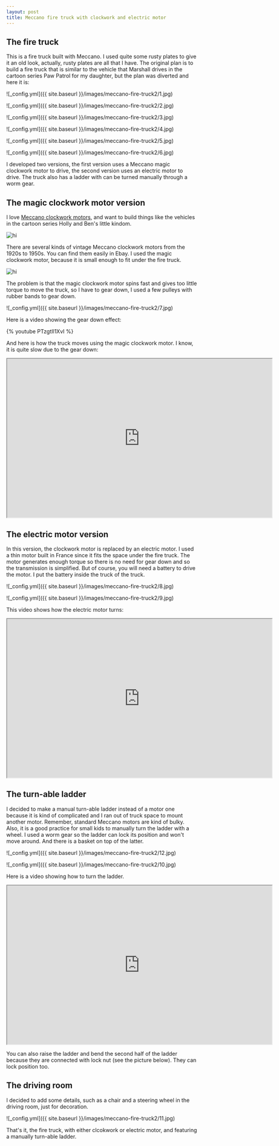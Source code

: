 ```yaml
---
layout: post
title: Meccano fire truck with clockwork and electric motor
---
```


## The fire truck

This is a fire truck built with Meccano. I used quite some rusty plates to give it an old look, actually, rusty plates
are all that I have. The original plan is to build a fire truck that is similar to the vehicle that Marshall drives
in the cartoon series Paw Patrol for my daughter, but the plan was diverted and here it is:


![_config.yml]({{ site.baseurl }}/images/meccano-fire-truck2/1.jpg)

![_config.yml]({{ site.baseurl }}/images/meccano-fire-truck2/2.jpg)

![_config.yml]({{ site.baseurl }}/images/meccano-fire-truck2/3.jpg)

![_config.yml]({{ site.baseurl }}/images/meccano-fire-truck2/4.jpg)

![_config.yml]({{ site.baseurl }}/images/meccano-fire-truck2/5.jpg)

![_config.yml]({{ site.baseurl }}/images/meccano-fire-truck2/6.jpg)


I developed two versions, the first version uses a Meccano magic clockwork motor to drive, the
second version uses an electric motor to drive. The truck also has a ladder with can be turned manually through a
worm gear.

## The magic clockwork motor version

I love [Meccano clockwork motors](https://www.google.co.uk/search?q=Meccano+clockwork+motors&source=lnms&tbm=isch&sa=X), and want to build things like the vehicles in the cartoon series Holly and Ben's little
kindom.

<img src="https://images-na.ssl-images-amazon.com/images/I/81Pb1J1yr2L._SL1500_.jpg" alt="hi" class="inline"/>

There are several kinds of vintage Meccano clockwork motors from the 1920s to 1950s. You can find them easily in Ebay.
I used the magic clockwork motor, because it is small enough to fit under the fire truck.

<img src="http://meccanoman.co.uk/catalog/images/products/large/CWMM.jpg" alt="hi" class="inline"/>

The problem is that the magic clockwork motor spins fast and gives too little torque to move the truck, so I have to
gear down, I used a few pulleys with rubber bands to gear down.

![_config.yml]({{ site.baseurl }}/images/meccano-fire-truck2/7.jpg)

Here is a video showing the gear down effect:


{% youtube PTzgtIl1XvI %}


And here is how the truck moves using the magic clockwork motor. I know, it is quite slow due to the gear down:

<iframe width="700" height="420" src="http://www.youtube.com/embed/q4DZr1qTzWk?color=white&theme=light&scheme=https"></iframe>

## The electric motor version

In this version, the clockwork motor is replaced by an electric motor. I used a thin motor built in France since it
fits the space under the fire truck. The motor generates enough torque so there is no need for gear down and so
the transmission is simplified. But of course, you will need a battery to drive the motor. I put the battery inside
the truck of the truck.

![_config.yml]({{ site.baseurl }}/images/meccano-fire-truck2/8.jpg)

![_config.yml]({{ site.baseurl }}/images/meccano-fire-truck2/9.jpg)

This video shows how the electric motor turns:

<iframe width="700" height="420" src="http://www.youtube.com/embed/s-hpwPHL6mY?color=white&theme=light&scheme=https"></iframe>


## The turn-able ladder
I decided to make a manual turn-able ladder instead of a motor one because it is kind of complicated and I ran out
of truck space to mount another motor. Remember, standard Meccano motors are kind of bulky. Also, it is a good
practice for small kids to manually turn the ladder with a wheel. I used a worm gear so the ladder can lock its
position and won't move around. And there is a basket on top of the latter.

![_config.yml]({{ site.baseurl }}/images/meccano-fire-truck2/12.jpg)

![_config.yml]({{ site.baseurl }}/images/meccano-fire-truck2/10.jpg)

Here is a video showing how to turn the ladder.

<iframe width="700" height="420" src="http://www.youtube.com/embed/pHx28vtOcYM?color=white&theme=light&scheme=https"></iframe>

You can also raise the ladder and bend the second half of the ladder because they are connected with lock nut (see the
picture below). They can lock position too.

## The driving room
I decided to add some details, such as a chair and a steering wheel in the driving room, just for decoration.

![_config.yml]({{ site.baseurl }}/images/meccano-fire-truck2/11.jpg)


That's it, the fire truck, with either clcokwork or electric motor, and featuring a manually turn-able ladder.




